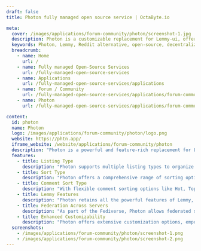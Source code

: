 ```yaml
---
draft: false
title: Photon fully managed open source service | OctaByte.io

meta:
  cover: /images/applications/forum-community/photon/screenshot-1.jpg
  description: Photon is a customizable replacement for Lemmy-ui, offering an improved design, more features, and full integration with the Fediverse for creating decentralized discussion platforms.
  keywords: Photon, Lemmy, Reddit alternative, open-source, decentralized discussion platform, Fediverse, community building, customizable UI, discussion platform, Lemmy UI replacement, open-source software.
  breadcrumb:
    - name: Home
      url: /
    - name: Fully managed Open-Source Services
      url: /fully-managed-open-source-services
    - name: Applications
      url: /fully-managed-open-source-services/applications
    - name: Forum / Community
      url: /fully-managed-open-source-services/applications/forum-community
    - name: Photon
      url: /fully-managed-open-source-services/applications/forum-community/photon

content:
  id: photon
  name: Photon
  logo: /images/applications/forum-community/photon/logo.png
  website: https://phtn.app/
  iframe_website: /website/applications/forum-community/photon
  description: "Photon is a powerful and feature-rich replacement for Lemmy-ui, offering enhanced design, customizability, and an extensive range of functionalities. Combining the best of Photon UI and Lemmy, it enables you to create your own decentralized discussion platform within the Fediverse. With Lemmy, users can host their own servers and engage with a federated network of communities, allowing seamless interaction across servers. Whether you're looking to build a community, discuss topics, or share content, Photon provides all the tools needed for an enhanced, user-friendly experience. Unlock greater control over your discussions and join a vibrant universe of interconnected platforms with Photon and Lemmy."
  features:
    - title: Listing Type
      description: "Photon supports multiple listing types to organize content based on user preferences, including Local, Subscribed, and Moderator views. Tailor your platform to focus on the most relevant discussions."
    - title: Sort Type
      description: "Photon offers a comprehensive range of sorting options for discussions, such as Active, Hot, New, Old, TopDay, TopWeek, and many more. Find the most relevant content with ease using dynamic sort types."
    - title: Comment Sort Type
      description: "With flexible comment sorting options like Hot, Top, New, Old, and Controversial, Photon lets users view and engage with comments in a way that best suits their interests."
    - title: Lemmy Features
      description: "Photon retains all the powerful features of Lemmy, including decentralization, community moderation, high performance, and more, enabling you to create and manage a thriving discussion platform."
    - title: Federation Across Servers
      description: "As part of the Fediverse, Photon allows federated servers to communicate seamlessly. Users can subscribe to communities across multiple servers and engage with content regardless of server boundaries."
    - title: Enhanced Customizability
      description: "Photon offers extensive customization options, empowering administrators to design their platform to fit specific needs. Tailor the look, feel, and functionality of your discussion space with ease."
  screenshots:
    - /images/applications/forum-community/photon/screenshot-1.png
    - /images/applications/forum-community/photon/screenshot-2.png
---
```

